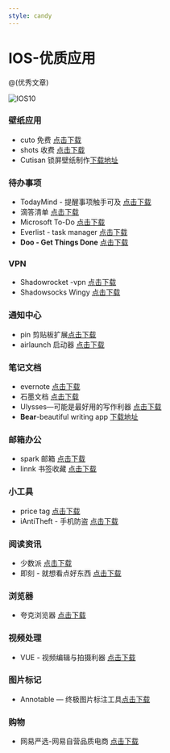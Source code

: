 ```yaml
---
style: candy
---
```


# IOS-优质应用

@(优秀文章)


![IOS10](http://p9.pstatp.com/large/20800004ebf5bdbb7b7d)
### 壁纸应用
* cuto 免费 [点击下载](https://itunes.apple.com/app/id1068086465?at=1001lsTF&ct=iOS_detail_copy_1068086465)
* shots 收费 [点击下载](https://itunes.apple.com/app/id1208128428?at=1001lsTF&ct=iOS_detail_copy_1208128428)
* Cutisan 锁屏壁纸制作[下载地址](https://itunes.apple.com/app/id1146099285?at=1001lsTF&ct=iOS_list_copy_1146099285)

### 待办事项
* TodayMind - 提醒事项触手可及 [点击下载](https://itunes.apple.com/app/id1207158665?at=1001lsTF&ct=iOS_detail_copy_1207158665)
* 滴答清单 [点击下载](https://itunes.apple.com/app/id626144601?at=1001lsTF&ct=iOS_detail_copy_626144601)
* Microsoft To-Do [点击下载](https://itunes.apple.com/app/id1212616790?at=1001lsTF&ct=iOS_list_copy_1212616790)
* Everlist - task manager [点击下载](https://itunes.apple.com/cn/app/everlist-task-manager/id1066258250?mt=8&ign-mpt=uo%3D4)
* **Doo - Get Things Done** [点击下载](https://itunes.apple.com/cn/app/doo-get-things-done/id1066322956?l=en&mt=8) 
### VPN
* Shadowrocket -vpn [点击下载](https://itunes.apple.com/app/id932747118?at=1001lsTF&ct=iOS_detail_copy_932747118)
* Shadowsocks Wingy [点击下载](https://itunes.apple.com/app/id1148026741?at=1001lsTF&ct=iOS_detail_copy_1148026741)

### 通知中心
* pin 剪贴板扩展[点击下载](https://itunes.apple.com/app/id1039643846?at=1001lsTF&ct=iOS_detail_copy_1039643846)
* airlaunch 启动器  [点击下载](https://itunes.apple.com/app/id993479740?at=1001lsTF&ct=iOS_detail_copy_993479740)

### 笔记文档
* evernote [点击下载](https://itunes.apple.com/app/id281796108?at=1001lsTF&ct=iOS_detail_copy_281796108)
* 石墨文档 [点击下载](https://itunes.apple.com/app/id1013727678?at=1001lsTF&ct=iOS_list_copy_1013727678)
* Ulysses—可能是最好用的写作利器 [点击下载](https://itunes.apple.com/cn/app/ulysses/id950335311?mt=8&ign-mpt=uo%3D4)
* **Bear**-beautiful writing app [下载地址](https://itunes.apple.com/us/app/bear-beautiful-writing-app/id1016366447?ls=1&mt=8)

### 邮箱办公
* spark 邮箱  [点击下载](https://itunes.apple.com/app/id997102246?at=1001lsTF&ct=iOS_list_copy_997102246)
* linnk 书签收藏 [点击下载](https://itunes.apple.com/app/id1113361350?at=1001lsTF&ct=iOS_list_copy_1113361350)

### 小工具
* price tag [点击下载](https://itunes.apple.com/app/id1166819590?at=1001lsTF&ct=iOS_list_copy_1166819590)
* iAntiTheft - 手机防盗 [点击下载](https://itunes.apple.com/app/id1026601065?at=1001lsTF&ct=iOS_list_copy_1026601065)

### 阅读资讯
* 少数派 [点击下载](https://itunes.apple.com/app/id1191720421?at=1001lsTF&ct=iOS_list_copy_1191720421)
* 即刻 - 就想看点好东西 [点击下载](https://itunes.apple.com/cn/app/ji-ke-yong-zui-lan-fang-shi/id966129812?mt=8)

### 浏览器 
 * 夸克浏览器 [点击下载](https://itunes.apple.com/cn/app/kua-ke-liu-lan-qi-ji-jian/id1160172628?mt=8&ign-mpt=uo%3D4)
 
### 视频处理
* VUE - 视频编辑与拍摄利器 [点击下载](https://itunes.apple.com/cn/app/vue-shi-pin-pai-she-li-qi/id1114690993?mt=8&ign-mpt=uo%3D4)

### 图片标记 
* Annotable — 终极图片标注工具[点击下载](https://itunes.apple.com/cn/app/annotable-zhong-ji-tu-pian/id1099850421?mt=8&ign-mpt=uo%3D4)

### 购物
* 网易严选-网易自营品质电商 [点击下载](https://itunes.apple.com/cn/app/wang-yi-yan-xuan-jing-xuan/id1065178761)
